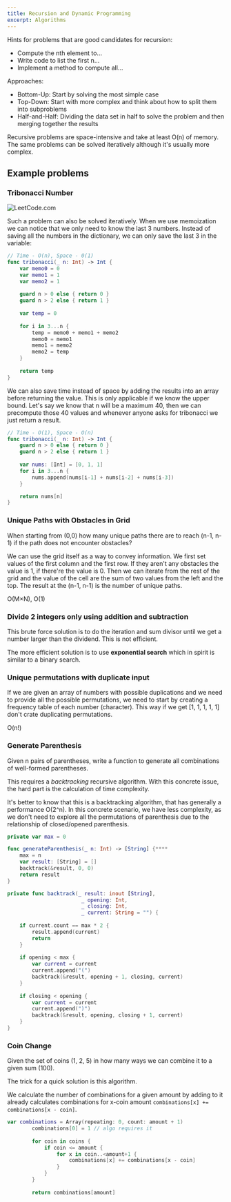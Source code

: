 ```yaml
---
title: Recursion and Dynamic Programming
excerpt: Algorithms
---
```


Hints for problems that are good candidates for recursion:
* Compute the nth element to...
* Write code to list the first n...
* Implement a method to compute all...

Approaches:
* Bottom-Up: Start by solving the most simple case
* Top-Down: Start with more complex and think about how to split them into subproblems
* Half-and-Half: Dividing the data set in half to solve the problem and then merging together the results


Recursive problems are space-intensive and take at least O(n) of memory. The same problems can be solved iteratively although it's usually more complex.

## Example problems

### Tribonacci Number

![LeetCode.com](/images/notes/b8daa97dce2af0a8feb01d20e075456e68904da809bc44e9afb26ac5a82ca17e.png)  

Such a problem can also be solved iteratively. When we use memoization we can notice that we only need to know the last 3 numbers. Instead of saving all the numbers in the dictionary, we can only save the last 3 in the variable:

```swift
// Time - O(n), Space - 0(1)
func tribonacci(_ n: Int) -> Int {
    var memo0 = 0
    var memo1 = 1
    var memo2 = 1
    
    guard n > 0 else { return 0 }
    guard n > 2 else { return 1 }
    
    var temp = 0
    
    for i in 3...n {
        temp = memo0 + memo1 + memo2
        memo0 = memo1
        memo1 = memo2
        memo2 = temp
    }
    
    return temp
}
```

We can also save time instead of space by adding the results into an array before returning the value. This is only applicable if we know the upper bound. Let's say we know that n will be a maximum 40, then we can precompute those 40 values and whenever anyone asks for tribonacci we just return a result.

```swift
// Time - O(1), Space - O(n) 
func tribonacci(_ n: Int) -> Int {
    guard n > 0 else { return 0 }
    guard n > 2 else { return 1 }
    
    var nums: [Int] = [0, 1, 1]
    for i in 3...n {
        nums.append(nums[i-1] + nums[i-2] + nums[i-3])
    } 

    return nums[n]
}
```

### Unique Paths with Obstacles in Grid

When starting from (0,0) how many unique paths there are to reach (n-1, n-1) if the path does not encounter obstacles?

We can use the grid itself as a way to convey information. We first set values of the first column and the first row. If they aren't any obstacles the value is 1, if there're the value is 0. Then we can iterate from the rest of the grid and the value of the cell are the sum of two values from the left and the top. The result at the (n-1, n-1) is the number of unique paths.

O(M×N), O(1)

### Divide 2 integers only using addition and subtraction

This brute force solution is to do the iteration and sum divisor until we get a number larger than the dividend. This is not efficient.

The more efficient solution is to use **exponential search** which in spirit is similar to a binary search. 

### Unique permutations with duplicate input

If we are given an array of numbers with possible duplications and we need to provide all the possible permutations, we need to start by creating a frequency table of each number (character). This way if we get [1, 1, 1, 1, 1] don't crate duplicating permutations.

O(n!)

### Generate Parenthesis
 
Given n pairs of parentheses, write a function to generate all combinations of well-formed parentheses.

This requires a *backtracking* recursive algorithm. With this concrete issue, the hard part is the calculation of time complexity. 

It's better to know that this is a backtracking algorithm, that has generally a performance O(2^n). In this concrete scenario, we have less complexity, as we don't need to explore all the permutations of parenthesis due to the relationship of closed/opened parenthesis.

```swift
private var max = 0

func generateParenthesis(_ n: Int) -> [String] {****
    max = n
    var result: [String] = []
    backtrack(&result, 0, 0)
    return result
}

private func backtrack(_ result: inout [String],
                        _ opening: Int,
                        _ closing: Int,
                        _ current: String = "") {
                    
    if current.count == max * 2 {
        result.append(current)
        return
    }
    
    if opening < max {
        var current = current
        current.append("(")
        backtrack(&result, opening + 1, closing, current)
    }
    
    if closing < opening {
        var current = current
        current.append(")")
        backtrack(&result, opening, closing + 1, current)
    }
}
```

### Coin Change

Given the set of coins (1, 2, 5) in how many ways we can combine it to a given sum (100). 

The trick for a quick solution is this algorithm. 

We calculate the number of combinations for a given amount by adding to it already calculates combinations for x-coin amount `combinations[x] += combinations[x - coin]`.

```swift
var combinations = Array(repeating: 0, count: amount + 1)
        combinations[0] = 1 // algo requires it
        
        for coin in coins {
            if coin <= amount {
                for x in coin..<amount+1 {
                    combinations[x] += combinations[x - coin]
                }
            }
        }
        
        return combinations[amount]
```